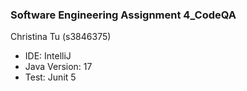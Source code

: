 ### Software Engineering Assignment 4_CodeQA
Christina Tu (s3846375)
* IDE: IntelliJ
* Java Version: 17
* Test: Junit 5